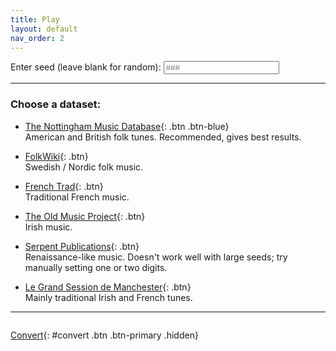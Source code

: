 ```yaml
---
title: Play
layout: default
nav_order: 2
---
```


Enter seed (leave blank for random):
<input type="text" class="input" id="seed" placeholder="###"
    pattern="\d{1,3}" oninput="setCustomValidity('')">

---

### Choose a dataset:

- [<i class="fa-solid fa-star"></i> The Nottingham Music Database](javascript:getMusic("abcsourceforge")){: .btn .btn-blue} \
    American and British folk tunes. Recommended, gives best results.

- [FolkWiki](javascript:getMusic("folkwiki")){: .btn} \
    Swedish / Nordic folk music.

- [French Trad](javascript:getMusic("tradfrance")){: .btn} \
    Traditional French music.

- [The Old Music Project](javascript:getMusic("oldmusic")){: .btn} \
    Irish music.

- [Serpent Publications](javascript:getMusic("serpent")){: .btn} \
    Renaissance-like music. Doesn't work well with large seeds; try manually setting one or two digits.

- [Le Grand Session de Manchester](javascript:getMusic("lesession")){: .btn} \
    Mainly traditional Irish and French tunes.

---

<div id="music">
<pre id="notes"></pre>
<span id="caret" class="hidden animate"></span>
<div id="sheet"></div>
<div id="audio"></div>
</div>

[<i class="fa-solid fa-arrows-rotate"></i> Convert](javascript:convert()){: #convert .btn .btn-primary .hidden}

<script src="https://cdn.jsdelivr.net/npm/abcjs@6.1.9/dist/abcjs-basic-min.js"></script>
<script src="{{ '/assets/js/util.js' | relative_url }}"></script>

